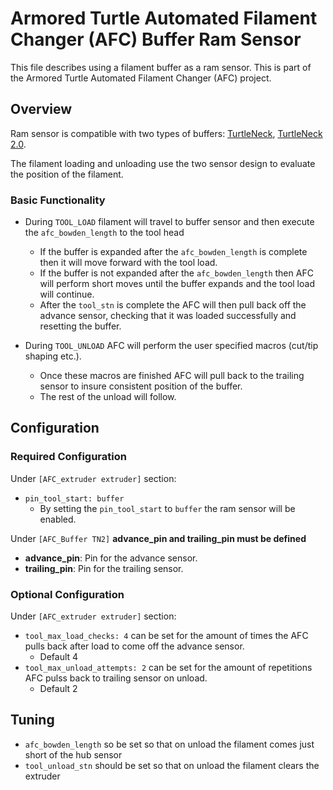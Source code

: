 # Armored Turtle Automated Filament Changer (AFC) Buffer Ram Sensor

This file describes using a filament buffer as a ram sensor. This is part of the Armored Turtle Automated Filament Changer (AFC) project.

## Overview

Ram sensor is compatible with two types of buffers: [TurtleNeck](https://github.com/ArmoredTurtle/TurtleNeck), [TurtleNeck 2.0](https://github.com/ArmoredTurtle/TurtleNeck2.0).

The filament loading and unloading use the two sensor design to evaluate the position of the filament.

### Basic Functionality

- During `TOOL_LOAD` filament will travel to buffer sensor and then execute the `afc_bowden_length` to the tool head
  - If the buffer is expanded after the `afc_bowden_length` is complete then it will move forward with the tool load.
  - If the buffer is not expanded after the `afc_bowden_length` then AFC will perform short moves until the buffer expands and the tool load will continue.
  - After the `tool_stn` is complete the AFC will then pull back off the advance sensor, checking that it was loaded successfully and resetting the buffer.

- During `TOOL_UNLOAD` AFC will perform the user specified macros (cut/tip shaping etc.).
  - Once these macros are finished AFC will pull back to the trailing sensor to insure consistent position of the buffer.
  - The rest of the unload will follow.

## Configuration

### Required Configuration

Under `[AFC_extruder extruder]` section:

- `pin_tool_start: buffer`
  - By setting the `pin_tool_start` to `buffer` the ram sensor will be enabled.

Under `[AFC_Buffer TN2]`
__advance_pin and trailing_pin must be defined__

- __advance_pin__: Pin for the advance sensor.
- __trailing_pin__: Pin for the trailing sensor.

### Optional Configuration

Under `[AFC_extruder extruder]` section:

- `tool_max_load_checks: 4` can be set for the amount of times the AFC pulls back after load to come off the advance sensor.
  - Default 4
- `tool_max_unload_attempts: 2` can be set for the amount of repetitions AFC pulss back to trailing sensor on unload.
  - Default 2

## Tuning

- `afc_bowden_length` so be set so that on unload the filament comes just short of the hub sensor
- `tool_unload_stn` should be set so that on unload the filament clears the extruder